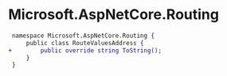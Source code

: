 # Microsoft.AspNetCore.Routing

``` diff
 namespace Microsoft.AspNetCore.Routing {
     public class RouteValuesAddress {
+        public override string ToString();
     }
 }
```
